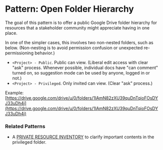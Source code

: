 # Pattern: Open Folder Hierarchy

The goal of this pattern is to offer a public Google Drive folder hierarchy for resources that a stakeholder community might appreciate having in one place.

In one of the simpler cases, this involves two non-nested folders, such as below. \(Non-nesting is to avoid permission confusion or unexpected re-permissioning behavior.\)

* `<Project> - Public`. Public can view. \(Liberal edit access with clear "ask" process. Whenever possible, individual docs have "can comment" turned on, so suggestion mode can be used by anyone, logged in or not.\)
* `<Project> - Privileged`. Only invited can view. \(Clear "ask" process.\)

Example: [https://drive.google.com/drive/u/0/folders/1IAmN82zXU39quDnTqioFOsDYJ33uDh4i](https://drive.google.com/drive/u/0/folders/1IAmN82zXU39quDnTqioFOsDYJ33uDh4i)

### Related Patterns

* A [PRIVATE RESOURCE INVENTORY](/documents-private-resource-inventory.md) to clarify important contents in the privileged folder.



